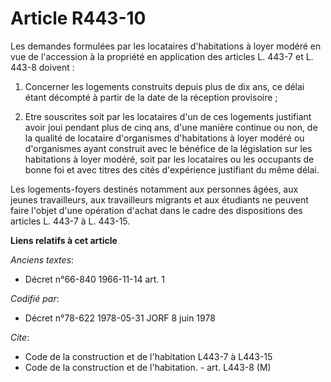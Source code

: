 # Article R443-10

Les demandes formulées par les locataires d'habitations à loyer modéré en vue de l'accession à la propriété en application
des articles L. 443-7 et L. 443-8 doivent :

1. Concerner les logements construits depuis plus de dix ans, ce délai étant décompté à partir de la date de la réception
provisoire ;

2. Etre souscrites soit par les locataires d'un de ces logements justifiant avoir joui pendant plus de cinq ans, d'une
manière continue ou non, de la qualité de locataire d'organismes d'habitations à loyer modéré ou d'organismes ayant construit
avec le bénéfice de la législation sur les habitations à loyer modéré, soit par les locataires ou les occupants de bonne foi
et avec titres des cités d'expérience justifiant du même délai.

Les logements-foyers destinés notamment aux personnes âgées, aux jeunes travailleurs, aux travailleurs migrants et aux
étudiants ne peuvent faire l'objet d'une opération d'achat dans le cadre des dispositions des articles L. 443-7 à L. 443-15.

**Liens relatifs à cet article**

_Anciens textes_:

  - Décret n°66-840 1966-11-14 art. 1

_Codifié par_:

  - Décret n°78-622 1978-05-31 JORF 8 juin 1978

_Cite_:

  - Code de la construction et de l'habitation L443-7 à L443-15
  - Code de la construction et de l'habitation. - art. L443-8 (M)
